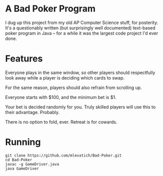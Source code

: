 # A Bad Poker Program

I dug up this project from my old AP Computer Science stuff, for posterity. It's a questionably written 
(but surprisingly well documented) text-based poker program in Java – for a while it was the largest 
code project I'd ever done.

# Features

Everyone plays in the same window, so other players should respectfully look away while a player is
deciding which cards to swap.

For the same reason, players should also refrain from scrolling up.

Everyone starts with $100, and the minimum bet is $1.

Your bet is decided randomly for you. Truly skilled players will use this to their advantage. Probably.

There is no option to fold, ever. Retreat is for cowards.

# Running

~~~~
git clone https://github.com/mlevatich/Bad-Poker.git
cd Bad-Poker
javac -g GameDriver.java
java GameDriver
~~~~
